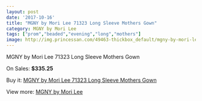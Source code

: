 ```yaml
---
layout: post
date: '2017-10-16'
title: "MGNY by Mori Lee 71323 Long Sleeve Mothers Gown"
category: MGNY by Mori Lee
tags: ["prom","beaded","evening","long","mothers"]
image: http://img.princessan.com/49463-thickbox_default/mgny-by-mori-lee-71323-long-sleeve-mothers-gown.jpg
---
```

MGNY by Mori Lee 71323 Long Sleeve Mothers Gown

On Sales: **$335.25**
<a href="https://www.princessan.com/en/mgny-by-mori-lee/22326-mgny-by-mori-lee-71323-long-sleeve-mothers-gown.html"><amp-img layout="responsive" width="600" height="600" src="//img.princessan.com/49463-thickbox_default/mgny-by-mori-lee-71323-long-sleeve-mothers-gown.jpg" alt="MGNY by Mori Lee 71323 Long Sleeve Mothers Gown 0" /></a>
<a href="https://www.princessan.com/en/mgny-by-mori-lee/22326-mgny-by-mori-lee-71323-long-sleeve-mothers-gown.html"><amp-img layout="responsive" width="600" height="600" src="//img.princessan.com/49465-thickbox_default/mgny-by-mori-lee-71323-long-sleeve-mothers-gown.jpg" alt="MGNY by Mori Lee 71323 Long Sleeve Mothers Gown 1" /></a>
<a href="https://www.princessan.com/en/mgny-by-mori-lee/22326-mgny-by-mori-lee-71323-long-sleeve-mothers-gown.html"><amp-img layout="responsive" width="600" height="600" src="//img.princessan.com/49464-thickbox_default/mgny-by-mori-lee-71323-long-sleeve-mothers-gown.jpg" alt="MGNY by Mori Lee 71323 Long Sleeve Mothers Gown 2" /></a>

Buy it: [MGNY by Mori Lee 71323 Long Sleeve Mothers Gown](https://www.princessan.com/en/mgny-by-mori-lee/22326-mgny-by-mori-lee-71323-long-sleeve-mothers-gown.html "MGNY by Mori Lee 71323 Long Sleeve Mothers Gown")

View more: [MGNY by Mori Lee](https://www.princessan.com/en/186-mgny-by-mori-lee "MGNY by Mori Lee")